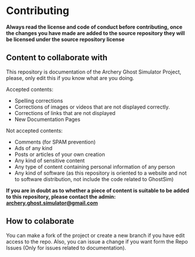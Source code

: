 # Contributing

**Always read the license and code of conduct before contributing, once the changes you have made are added to the source repository they will be licensed under the source repository license**

## Content to collaborate with

This repository is documentation of the Archery Ghost Simulator Project, please, only edit this if you know what are you doing.

Accepted contents:

- Spelling corrections
- Corrections of images or videos that are not displayed correctly.
- Corrections of links that are not displayed
- New Documentation Pages

Not accepted contents:

- Comments (for SPAM prevention)
- Ads of any kind
- Posts or articles of your own creation
- Any kind of sensitive content
- Any type of content containing personal information of any person
- Any kind of software (as this repository is oriented to a website and not to software distribution, not include the code related to GhostSim)

**If you are in doubt as to whether a piece of content is suitable to be added to this repository, please contact the admin: archery.ghost.simulator@gmail.com**

## How to colaborate

You can make a fork of the project or create a new branch if you have edit access to the repo. Also, you can issue a change if you want form the Repo Issues (Only for issues related to documentation).